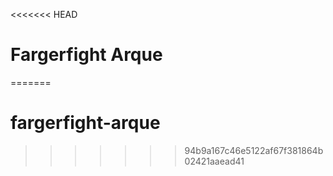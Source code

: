 <<<<<<< HEAD
# Fargerfight Arque
=======
# fargerfight-arque
>>>>>>> 94b9a167c46e5122af67f381864b02421aaead41
